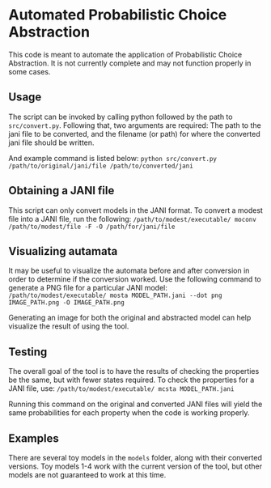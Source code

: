 # Automated Probabilistic Choice Abstraction

This code is meant to automate the application of Probabilistic Choice Abstraction. It is not currently complete and may not function properly in some cases.

## Usage
The script can be invoked by calling python followed by the path to `src/convert.py`. Following that, two arguments are required: The path to the jani file to be converted, and the filename (or path) for where the converted jani file should be written.

And example command is listed below:
`python src/convert.py /path/to/original/jani/file /path/to/converted/jani`

## Obtaining a JANI file

This script can only convert models in the JANI format. To convert a modest file into a JANI file, run the following:
`/path/to/modest/executable/ moconv /path/to/modest/file -F -O /path/for/jani/file`

## Visualizing autamata
It may be useful to visualize the automata before and after conversion in order to determine if the conversion worked. Use the following command to generate a PNG file for a particular JANI model:
`/path/to/modest/executable/ mosta MODEL_PATH.jani --dot png IMAGE_PATH.png -O IMAGE_PATH.png`

Generating an image for both the original and abstracted model can help visualize the result of using the tool. 

## Testing

The overall goal of the tool is to have the results of checking the properties be the same, but with fewer states required. To check the properties for a JANI file, use:
`/path/to/modest/executable/ mcsta MODEL_PATH.jani`

Running this command on the original and converted JANI files will yield the same probabilities for each property when the code is working properly.


## Examples

There are several toy models in the `models` folder, along with their converted versions. Toy models 1-4 work with the current version of the tool, but other models are not guaranteed to work at this time.